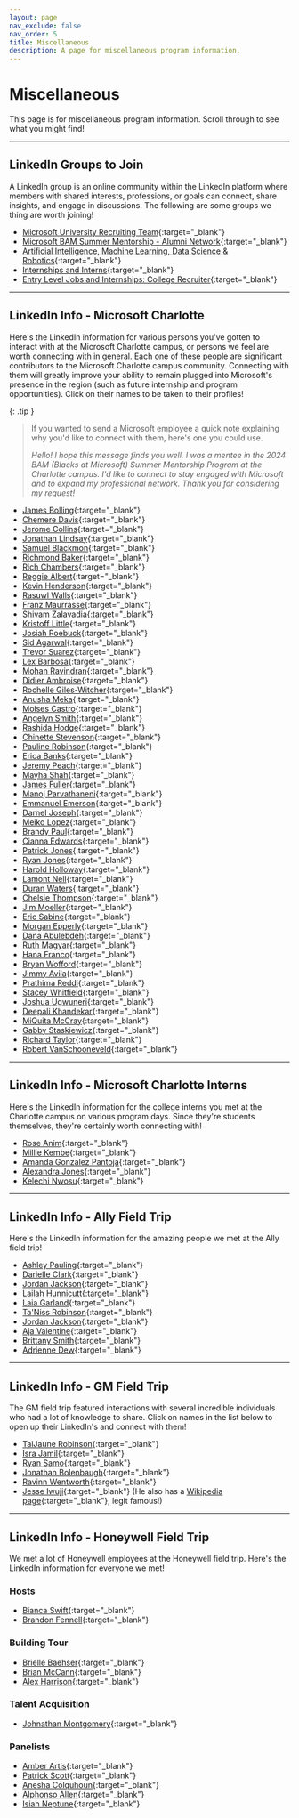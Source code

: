 ```yaml
---
layout: page
nav_exclude: false
nav_order: 5
title: Miscellaneous
description: A page for miscellaneous program information.
---
```


# Miscellaneous

This page is for miscellaneous program information. Scroll through to see what you might find!

---

## LinkedIn Groups to Join

A LinkedIn group is an online community within the LinkedIn platform where members with shared interests, professions, or goals can connect, share insights, and engage in discussions. The following are some groups we thing are worth joining!

* [Microsoft University Recruiting Team](https://www.linkedin.com/groups/12125564/){:target="_blank"}
* [Microsoft BAM Summer Mentorship - Alumni Network](https://www.linkedin.com/groups/8970579/){:target="_blank"}
* [Artificial Intelligence, Machine Learning, Data Science & Robotics](https://www.linkedin.com/groups/3990648/){:target="_blank"}
* [Internships and Interns](https://www.linkedin.com/groups/1269987/){:target="_blank"}
* [Entry Level Jobs and Internships: College Recruiter](https://www.linkedin.com/groups/2067005/){:target="_blank"}

---

## LinkedIn Info - Microsoft Charlotte

Here's the LinkedIn information for various persons you've gotten to interact with at the Microsoft Charlotte campus, or persons we feel are worth connecting with in general. Each one of these people are significant contributors to the Microsoft Charlotte campus community. Connecting with them will greatly improve your ability to remain plugged into Microsoft's presence in the region (such as future internship and program opportunities). Click on their names to be taken to their profiles!

{: .tip }
> If you wanted to send a Microsoft employee a quick note explaining why you'd like to connect with them, here's one you could use.
>
> _Hello! I hope this message finds you well. I was a mentee in the 2024 BAM (Blacks at Microsoft) Summer Mentorship Program at the Charlotte campus. I'd like to connect to stay engaged with Microsoft and to expand my professional network. Thank you for considering my request!_

* [James Bolling](https://www.linkedin.com/in/jamesbolling/){:target="_blank"}
* [Chemere Davis](https://www.linkedin.com/in/chemeredavis/){:target="_blank"}
* [Jerome Collins](https://www.linkedin.com/in/jerome-collins-7789862b/){:target="_blank"}
* [Jonathan Lindsay](https://www.linkedin.com/in/jonathanllindsay/){:target="_blank"}
* [Samuel Blackmon](https://www.linkedin.com/in/sblackmon/){:target="_blank"}
* [Richmond Baker](https://www.linkedin.com/in/richmond-baker-iii-he-him-his-9b60471/){:target="_blank"}
* [Rich Chambers](https://www.linkedin.com/in/richkchambers/){:target="_blank"}
* [Reggie Albert](https://www.linkedin.com/in/reggie-albert-3803719/){:target="_blank"}
* [Kevin Henderson](https://www.linkedin.com/in/%E2%98%81%EF%B8%8Fkevin-henderson-9985076b/){:target="_blank"}
* [Rasuwl Walls](https://www.linkedin.com/in/rasuwl/){:target="_blank"}
* [Franz Maurrasse](https://www.linkedin.com/in/franzlmaurrasse/){:target="_blank"}
* [Shivam Zalavadia](https://www.linkedin.com/in/shivam-zalavadia/){:target="_blank"}
* [Kristoff Little](https://www.linkedin.com/in/kristoff-little-53382a199/){:target="_blank"}
* [Josiah Roebuck](https://www.linkedin.com/in/josiahroebuck/){:target="_blank"}
* [Sid Agarwal](https://www.linkedin.com/in/sid-agarwal-480a68162/){:target="_blank"}
* [Trevor Suarez](https://www.linkedin.com/in/trevorsuarez/){:target="_blank"}
* [Lex Barbosa](https://www.linkedin.com/in/lexbarbosa/){:target="_blank"}
* [Mohan Ravindran](https://www.linkedin.com/in/mohan-ravindran-736a2516/){:target="_blank"}
* [Didier Ambroise](https://www.linkedin.com/in/didier-ambroise-81399087/){:target="_blank"}
* [Rochelle Giles-Witcher](https://www.linkedin.com/in/rochellegiles/){:target="_blank"}
* [Anusha Meka](https://www.linkedin.com/in/anushameka/){:target="_blank"}
* [Moises Castro](https://www.linkedin.com/in/moises-castro-52637117/){:target="_blank"}
* [Angelyn Smith](https://www.linkedin.com/in/angelynempowers/){:target="_blank"}
* [Rashida Hodge](https://www.linkedin.com/in/rashidahodge/){:target="_blank"}
* [Chinette Stevenson](https://www.linkedin.com/in/chinettestevenson/){:target="_blank"}
* [Pauline Robinson](https://www.linkedin.com/in/pauline-robinson/){:target="_blank"}
* [Erica Banks](https://www.linkedin.com/in/erica-banks-420b538a/){:target="_blank"}
* [Jeremy Peach](https://www.linkedin.com/in/jeremypeach/){:target="_blank"}
* [Mayha Shah](https://www.linkedin.com/in/mayhashah/){:target="_blank"}
* [James Fuller](https://www.linkedin.com/in/jamespfuller/){:target="_blank"}
* [Manoj Parvathaneni](https://www.linkedin.com/in/manoj-parvathaneni-7a286424/){:target="_blank"}
* [Emmanuel Emerson](https://www.linkedin.com/in/emmanuel-emerson-ba27bb58/){:target="_blank"}
* [Darnel Joseph](https://www.linkedin.com/in/darnel/){:target="_blank"}
* [Meiko Lopez](https://www.linkedin.com/in/mldukes/){:target="_blank"}
* [Brandy Paul](https://www.linkedin.com/in/brandy-paul/){:target="_blank"}
* [Cianna Edwards](https://www.linkedin.com/in/cianna-edwards/){:target="_blank"}
* [Patrick Jones](https://www.linkedin.com/in/patrick-jones-mba-12a8051/){:target="_blank"}
* [Ryan Jones](https://www.linkedin.com/in/ryan-jones-msft/){:target="_blank"}
* [Harold Holloway](https://www.linkedin.com/in/haroldholloway/){:target="_blank"}
* [Lamont Nell](https://www.linkedin.com/in/lamontnell/){:target="_blank"}
* [Duran Waters](https://www.linkedin.com/in/dfwpics){:target="_blank"}
* [Chelsie Thompson](https://www.linkedin.com/in/chelsiethompson){:target="_blank"}
* [Jim Moeller](https://www.linkedin.com/in/jim-moeller-7b7bb8){:target="_blank"}
* [Eric Sabine](https://www.linkedin.com/in/eric-sabine/){:target="_blank"}
* [Morgan Epperly](https://www.linkedin.com/in/morgan-epperly/){:target="_blank"}
* [Dana Abulebdeh](https://www.linkedin.com/in/danaabulebdeh/){:target="_blank"}
* [Ruth Magyar](https://www.linkedin.com/in/rumagyar/){:target="_blank"}
* [Hana Franco](https://www.linkedin.com/in/hana-franco-nc/){:target="_blank"}
* [Bryan Wofford](https://www.linkedin.com/in/bryanwofford/){:target="_blank"}
* [Jimmy Avila](https://www.linkedin.com/in/jimmyavila/){:target="_blank"}
* [Prathima Reddi](https://www.linkedin.com/in/prathima-reddi/){:target="_blank"}
* [Stacey Whitfield](https://www.linkedin.com/in/staceywhitfield/){:target="_blank"}
* [Joshua Ugwuneri](https://www.linkedin.com/in/joshug/){:target="_blank"}
* [Deepali Khandekar](https://www.linkedin.com/in/deepalikhandekar/){:target="_blank"}
* [MiQuita McCray](https://www.linkedin.com/in/miquitaburks/){:target="_blank"}
* [Gabby Staskiewicz](https://www.linkedin.com/in/gabbystaskiewicz/){:target="_blank"}
* [Richard Taylor](https://www.linkedin.com/in/rightincode/){:target="_blank"}
* [Robert VanSchooneveld](https://www.linkedin.com/in/rvanschooneveld/){:target="_blank"}

---

## LinkedIn Info - Microsoft Charlotte Interns

Here's the LinkedIn information for the college interns you met at the Charlotte campus on various program days. Since they're students themselves, they're certainly worth connecting with!

* [Rose Anim](https://www.linkedin.com/in/rose-anim/){:target="_blank"}
* [Millie Kembe](https://www.linkedin.com/in/millie-kembe/){:target="_blank"}
* [Amanda Gonzalez Pantoja](https://www.linkedin.com/in/amanda-gonzalez-pantoja-268013291/){:target="_blank"}
* [Alexandra Jones](https://www.linkedin.com/in/alexandra-jones-ncsu/){:target="_blank"}
* [Kelechi Nwosu](https://www.linkedin.com/in/kc-nwosu/){:target="_blank"}

---

## LinkedIn Info - Ally Field Trip

Here's the LinkedIn information for the amazing people we met at the Ally field trip!

* [Ashley Pauling](https://www.linkedin.com/in/ashley-pauling-m-a-04768975/){:target="_blank"}
* [Darielle Clark](https://www.linkedin.com/in/darijc/){:target="_blank"}
* [Jordan Jackson](https://www.linkedin.com/in/jordan-jackson-2a4310174/){:target="_blank"}
* [Lailah Hunnicutt](https://www.linkedin.com/in/lailah-hunnicutt/){:target="_blank"}
* [Laia Garland](https://www.linkedin.com/in/laia-garland-97740a191/){:target="_blank"}
* [Ta'Niss Robinson](https://www.linkedin.com/in/tanissrobinson/){:target="_blank"}
* [Jordan Jackson](https://www.linkedin.com/in/jordan-jackson-2a4310174/){:target="_blank"}
* [Aja Valentine](https://www.linkedin.com/in/ajajvalentine/){:target="_blank"}
* [Brittany Smith](https://www.linkedin.com/in/britt-i-smith/){:target="_blank"}
* [Adrienne Dew](https://www.linkedin.com/in/adriennedew/){:target="_blank"}

---

## LinkedIn Info - GM Field Trip

The GM field trip featured interactions with several incredible individuals who had a lot of knowledge to share. Click on names in the list below to open up their LinkedIn's and connect with them!

* [TaiJaune Robinson](https://www.linkedin.com/in/taijaunerobinson/){:target="_blank"}
* [Isra Jamil](https://www.linkedin.com/in/isra-jamil-26370b136/){:target="_blank"}
* [Ryan Samo](https://www.linkedin.com/in/ryansamo/){:target="_blank"}
* [Jonathan Bolenbaugh](https://www.linkedin.com/in/jonathan-bolenbaugh-50798a12/){:target="_blank"}
* [Ravinn Wentworth](https://www.linkedin.com/in/ravinn-wentworth-40a885170/){:target="_blank"}
* [Jesse Iwuji](https://www.linkedin.com/in/jesseiwuji/){:target="_blank"} (He also has a [Wikipedia page](https://en.wikipedia.org/wiki/Jesse_Iwuji){:target="_blank"}, legit famous!)

---

## LinkedIn Info - Honeywell Field Trip

We met a lot of Honeywell employees at the Honeywell field trip. Here's the LinkedIn information for everyone we met!

### Hosts

* [Bianca Swift](https://www.linkedin.com/in/bianca-swift12/){:target="_blank"}
* [Brandon Fennell](https://www.linkedin.com/in/brandon-fennell1/){:target="_blank"}

### Building Tour

* [Brielle Baehser](https://www.linkedin.com/in/briellebaehser/){:target="_blank"}
* [Brian McCann](https://www.linkedin.com/in/briantmccann/){:target="_blank"}
* [Alex Harrison](https://www.linkedin.com/in/honalex/){:target="_blank"}

### Talent Acquisition

* [Johnathan Montgomery](https://www.linkedin.com/in/johnathan/){:target="_blank"}

### Panelists

* [Amber Artis](https://www.linkedin.com/in/amber-artis-ms-57b48b1a2/){:target="_blank"}
* [Patrick Scott](https://www.linkedin.com/in/patrick-scott-60366a144/){:target="_blank"}
* [Anesha Colquhoun](https://www.linkedin.com/in/anesha-colquhoun-8973691b1/){:target="_blank"}
* [Alphonso Allen](https://www.linkedin.com/in/alphonso-allen-09b36863/){:target="_blank"}
* [Isiah Neptune](https://www.linkedin.com/in/iln32/){:target="_blank"}
